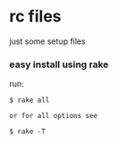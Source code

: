 # rc files
just some setup files


### easy install using rake
run:

```
$ rake all

or for all options see

$ rake -T
```
